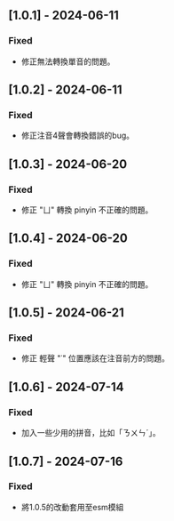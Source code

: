 ## [1.0.1] - 2024-06-11
### Fixed
- 修正無法轉換單音的問題。

## [1.0.2] - 2024-06-11
### Fixed
- 修正注音4聲會轉換錯誤的bug。

## [1.0.3] - 2024-06-20
### Fixed
- 修正 "ㄩ" 轉換 pinyin 不正確的問題。

## [1.0.4] - 2024-06-20
### Fixed
- 修正 "ㄩ" 轉換 pinyin 不正確的問題。

## [1.0.5] - 2024-06-21
### Fixed
- 修正 輕聲 "˙" 位置應該在注音前方的問題。

## [1.0.6] - 2024-07-14
### Fixed
- 加入一些少用的拼音，比如「ㄋㄨㄣˊ」。

## [1.0.7] - 2024-07-16
### Fixed
- 將1.0.5的改動套用至esm模組
